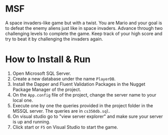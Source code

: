 # MSF
A space invaders-like game but with a twist. You are Mario and your goal is to defeat the enemy aliens just like 
in space invaders. Advance through two challenging levels to complete the game. Keep track of your high score and 
try to beat it by challenging the invaders again.
# How to Install & Run
1.	Open Microsoft SQL Server.
2.	Create a new database under the name ``PlayerDB``.
3.	Install the Dapper and Fluent Validation Packages in the Nugget Package Manager of the project.
4.	On the ``App.config`` file of the project, change the server name to your local one.
5.	Execute one by one the queries provided in the project folder in the MSSQL server. The queries are in ``cs350db.sql``.
6.	On visual studio go to "view server explorer" and make sure your server is up and running.
7.	Click start or ``F5`` on Visual Studio to start the game.
